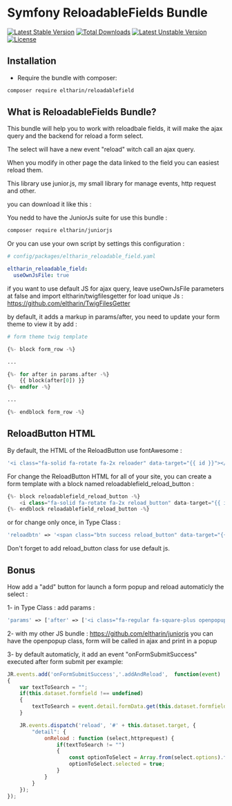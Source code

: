 Symfony ReloadableFields Bundle
==========================

[![Latest Stable Version](http://poser.pugx.org/eltharin/reloadablefield/v)](https://packagist.org/packages/eltharin/reloadablefield) 
[![Total Downloads](http://poser.pugx.org/eltharin/reloadablefield/downloads)](https://packagist.org/packages/eltharin/reloadablefield) 
[![Latest Unstable Version](http://poser.pugx.org/eltharin/reloadablefield/v/unstable)](https://packagist.org/packages/eltharin/reloadablefield) 
[![License](http://poser.pugx.org/eltharin/reloadablefield/license)](https://packagist.org/packages/eltharin/reloadablefield)

Installation
------------

* Require the bundle with composer:

``` bash
composer require eltharin/reloadablefield
```



What is ReloadableFields Bundle?
---------------------------
This bundle will help you to work with reloadbale fields, it will make the ajax query and the backend for reload a form select.

The select will have a new event "reload" witch call an ajax query.

When you modify in other page the data linked to the field you can easiest reload them.


This library use junior.js, my small library for manage events, http request and other. 

you can download it like this : 

You nedd to have the JuniorJs suite for use this bundle :

``` bash
composer require eltharin/juniorjs
```


Or you can use your own script by settings this configuration :

``` yaml
# config/packages/eltharin_reloadable_field.yaml

eltharin_reloadable_field:
  useOwnJsFile: true
```

if you want to use default JS for ajax query, leave useOwnJsFile parameters at false and import eltharin/twigfilesgetter for load unique Js : https://github.com/eltharin/TwigFilesGetter 

by default, it adds a markup in params/after, you need to update your form theme to view it by add : 

``` php
# form theme twig template

{%- block form_row -%}

...

{%- for after in params.after -%}
    {{ block(after[0]) }}
{%- endfor -%}

...

{%- endblock form_row -%}

```


ReloadButton HTML
---
By default, the HTML of the ReloadButton use fontAwesome : 

``` php
'<i class="fa-solid fa-rotate fa-2x reloader" data-target="{{ id }}"></i>'
```

For change the ReloadButton HTML for all of your site, you can create a form template with a block named reloadablefield_reload_button :

``` php
{%- block reloadablefield_reload_button -%}
	<i class="fa-solid fa-rotate fa-2x reload_button" data-target="{{ id }}"></i>
{%- endblock reloadablefield_reload_button -%}
```

or for change only once, in Type Class : 

``` php
'reloadbtn' => '<span class="btn success reload_button" data-target="{{ id }}" />reload</span>',
```
Don't forget to add reload_button class for use default js.



Bonus
---

How add a "add" button for launch a form popup and reload automaticly the select : 

1- in Type Class : add params :
``` php
'params' => ['after' => ['<i class="fa-regular fa-square-plus openpopup  fa-2x addAndReload" data-target="{{ id }}" data-formfield="type[libelle]" href="/gestion/type/new" ></i>']]
```

2- with my other JS bundle : https://github.com/eltharin/juniorjs you can have the openpopup class, form will be called in ajax and print in a popup

3- by default automaticly, it add an event "onFormSubmitSuccess" executed after form submit per example: 

``` js
JR.events.add('onFormSubmitSuccess','.addAndReload',  function(event)
{
    var textToSearch = "";
    if(this.dataset.formfield !== undefined)
    {
        textToSearch = event.detail.formData.get(this.dataset.formfield) || "";
    }

    JR.events.dispatch('reload', '#' + this.dataset.target, {
        "detail": {
            onReload : function (select,httprequest) {
                if(textToSearch != "")
                {
                    const optionToSelect = Array.from(select.options).find(item => item.text === textToSearch);
                    optionToSelect.selected = true;
                }
            }
        }
    });
});
```
